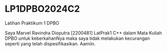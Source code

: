 # LP1DPBO2024C2
Latihan Praktikum 1 DPBO

Saya Marvel Ravindra Dioputra [2200481] LatPrak1 C++ dalam Mata Kuliah DPBO 
untuk keberkahanNya maka saya tidak melakukan kecurangan seperti yang telah dispesifikasikan. Aamiin.
